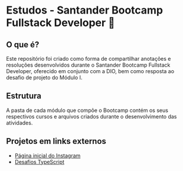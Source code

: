 # Estudos - Santander Bootcamp Fullstack Developer :rocket:
## O que é?

Este repositório foi criado como forma de compartilhar anotações e resoluções desenvolvidos durante o Santander Bootcamp Fullstack Developer, oferecido em conjunto com a DIO, bem como resposta ao desafio de projeto do Módulo I.

## Estrutura

A pasta de cada módulo que compõe o Bootcamp contém os seus respectivos cursos e arquivos criados durante o desenvolvimento das atividades.

## Projetos em links externos
 - [Página inicial do Instagram](https://github.com/queCail/instagram-homepage-clone)
 - [Desafios TypeScript](https://github.com/queCail/desafios-typescript)

